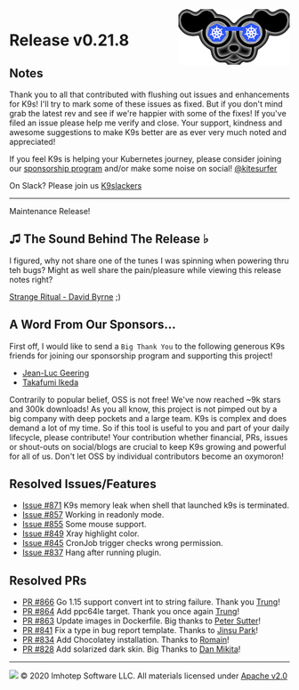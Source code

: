 <img src="https://raw.githubusercontent.com/derailed/k9s/master/assets/k9s_small.png" align="right" width="200" height="auto"/>

# Release v0.21.8

## Notes

Thank you to all that contributed with flushing out issues and enhancements for K9s! I'll try to mark some of these issues as fixed. But if you don't mind grab the latest rev and see if we're happier with some of the fixes! If you've filed an issue please help me verify and close. Your support, kindness and awesome suggestions to make K9s better are as ever very much noted and appreciated!

If you feel K9s is helping your Kubernetes journey, please consider joining our [sponsorship program](https://github.com/sponsors/derailed) and/or make some noise on social! [@kitesurfer](https://twitter.com/kitesurfer)

On Slack? Please join us [K9slackers](https://join.slack.com/t/k9sers/shared_invite/enQtOTA5MDEyNzI5MTU0LWQ1ZGI3MzliYzZhZWEyNzYxYzA3NjE0YTk1YmFmNzViZjIyNzhkZGI0MmJjYzhlNjdlMGJhYzE2ZGU1NjkyNTM)

---

Maintenance Release!

## ♫ The Sound Behind The Release ♭

I figured, why not share one of the tunes I was spinning when powering thru teh bugs? Might as well share the pain/pleasure while viewing this release notes right?

[Strange Ritual - David Byrne](https://www.youtube.com/watch?v=gsramZ3sOjI) ;)

## A Word From Our Sponsors...

First off, I would like to send a `Big Thank You` to the following generous K9s friends for joining our sponsorship program and supporting this project!

* [Jean-Luc Geering](https://github.com/jlgeering)
* [Takafumi Ikeda](https://github.com/ikeike443)

Contrarily to popular belief, OSS is not free! We've now reached ~9k stars and 300k downloads! As you all know, this project is not pimped out by a big company with deep pockets and a large team. K9s is complex and does demand a lot of my time. So if this tool is useful to you and part of your daily lifecycle, please contribute! Your contribution whether financial, PRs, issues or shout-outs on social/blogs are crucial to keep K9s growing and powerful for all of us. Don't let OSS by individual contributors become an oxymoron!

## Resolved Issues/Features

* [Issue #871](https://github.com/kswapd/k11s/issues/871) K9s memory leak when shell that launched k9s is terminated.
* [Issue #857](https://github.com/kswapd/k11s/issues/857) Working in readonly mode.
* [Issue #855](https://github.com/kswapd/k11s/issues/855) Some mouse support.
* [Issue #849](https://github.com/kswapd/k11s/issues/849) Xray highlight color.
* [Issue #845](https://github.com/kswapd/k11s/issues/845) CronJob trigger checks wrong permission.
* [Issue #837](https://github.com/kswapd/k11s/issues/837) Hang after running plugin.

## Resolved PRs

* [PR #866](https://github.com/kswapd/k11s/pull/866) Go 1.15 support convert int to string failure. Thank you [Trung](https://github.com/runlevel5)!
* [PR #864](https://github.com/kswapd/k11s/pull/864) Add ppc64le target. Thank you once again [Trung](https://github.com/runlevel5)!
* [PR #863](https://github.com/kswapd/k11s/pull/863) Update images in Dockerfile. Big thanks to [Peter Sutter](https://github.com/petersutter)!
* [PR #841](https://github.com/kswapd/k11s/pull/841) Fix a type in bug report template. Thanks to [Jinsu Park](https://github.com/umi0410)!
* [PR #834](https://github.com/kswapd/k11s/pull/834) Add Chocolatey installation. Thanks to [Romain](https://github.com/romch007)!
* [PR #828](https://github.com/kswapd/k11s/pull/828) Add solarized dark skin. Big Thanks to [Dan Mikita](https://github.com/danmikita)!

---

<img src="https://raw.githubusercontent.com/derailed/k9s/master/assets/imhotep_logo.png" width="32" height="auto"/> © 2020 Imhotep Software LLC. All materials licensed under [Apache v2.0](http://www.apache.org/licenses/LICENSE-2.0)

